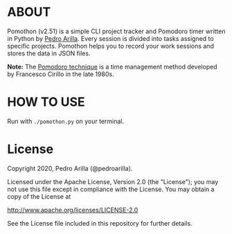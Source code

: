# ABOUT

Pomothon (v2.51) is a simple CLI project tracker and Pomodoro timer written in Python by [Pedro Arilla](http://pedroarilla.com). Every session is divided into tasks assigned to specific projects. Pomothon helps you to record your work sessions and stores the data in JSON files.

**Note:** The [Pomodoro technique](https://francescocirillo.com/pages/pomodoro-technique) is a time management method developed by Francesco Cirillo in the late 1980s.

# HOW TO USE

Run with `./pomothon.py` on your terminal.

# License

Copyright 2020, Pedro Arilla (@pedroarilla).

Licensed under the Apache License, Version 2.0 (the "License");
you may not use this file except in compliance with the License.
You may obtain a copy of the License at

http://www.apache.org/licenses/LICENSE-2.0

See the License file included in this repository for further details.
